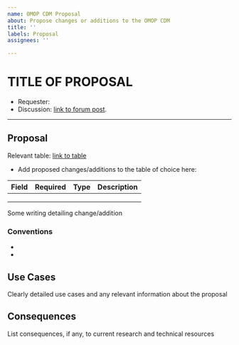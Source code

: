 ```yaml
---
name: OMOP CDM Proposal
about: Propose changes or additions to the OMOP CDM
title: ''
labels: Proposal
assignees: ''

---
```


# TITLE OF PROPOSAL 

  * Requester: 
  * Discussion: [link to forum post](here).

----
## Proposal 
Relevant table: [link to table](here)

* Add proposed changes/additions to the table of choice here: 

Field|Required|Type|Description
:---------|:---------|:----------|:----------
| | | | |
| | | | |
| | | | |

Some writing detailing change/addition

### Conventions 

  * 
  *
  
## Use Cases 

Clearly detailed use cases and any relevant information about the proposal

## Consequences

List consequences, if any, to current research and technical resources
